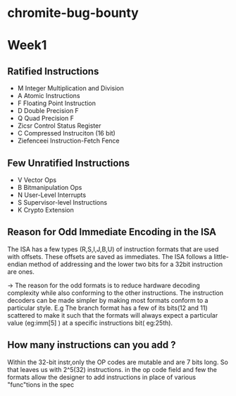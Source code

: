 # chromite-bug-bounty
# Week1

## Ratified Instructions
  - M Integer Multiplication and Division
  - A Atomic Instructions
  - F Floating Point Instruction
  - D Double Precision F
  - Q Quad Precision F
  - Zicsr Control Status Register
  - C Compressed Instruciton (16 bit)
  - Ziefenceei Instruction-Fetch Fence
## Few Unratified Instructions
  - V Vector Ops 
  - B Bitmanipulation Ops
  - N User-Level Interrupts
  - S Supervisor-level Instructions
  - K Crypto Extension
## Reason for Odd Immediate Encoding in the ISA
The ISA has a few types (R,S,I,J,B,U) of instruction formats that are used with offsets. These offsets are saved as immediates. The ISA follows a little-endian method of addressing and the lower two bits for a 32bit instruction are ones. 

-> The reason for the odd formats is to reduce hardware decoding complexity while also conforming to the other instructions. The instruction decoders can be made simpler by making most formats conform to a particular style. E.g The branch format has a few of its bits(12 and 11) scattered to make it such that the formats will always expect a particular value (eg:imm[5] ) at a specific instructions bit( eg:25th).
## How many instructions can you add ?

Within the 32-bit instr,only the OP codes are mutable and are 7 bits long. So that leaves us with 2^5(32) instructions. in the op code field and few the formats allow the designer to add instructions in place of various "func"tions in the spec 
